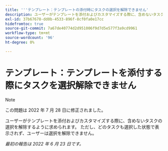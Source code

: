 ```yaml
---
title: '''テンプレート：テンプレートの添付時にタスクの選択を解除できません'
description: ユーザーがテンプレートを添付およびカスタマイズする際に、含めないタスクの選択を解除するように求められます。 ただし、どのタスクも選択した状態で表示されず、ユーザーは選択を解除できません。
exl-id: 37b67678-dd0b-4533-896f-8cf0fa0e17cc
hidefromtoc: true
source-git-commit: 7a67de40774d2d951006f9d7d5e577f3a9cd9961
workflow-type: tm+mt
source-wordcount: '96'
ht-degree: 0%

---
```


# テンプレート：テンプレートを添付する際にタスクを選択解除できません

>[!NOTE]
>
>この問題は 2022 年 7 月 28 日に修正されました。

ユーザーがテンプレートを添付およびカスタマイズする際に、含めないタスクの選択を解除するように求められます。 ただし、どのタスクも選択した状態で表示されず、ユーザーは選択を解除できません。

_最初の報告は 2022 年 6 月 23 日です。_
